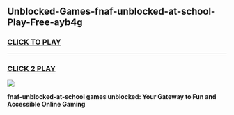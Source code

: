
## Unblocked-Games-fnaf-unblocked-at-school-Play-Free-ayb4g
<h3>
<a href="https://premium76.site?title=fnaf-unblocked-at-school&ref=19M">CLICK TO PLAY</a></h3>
<hr>

<h3>
<a href="https://premium76.site?title=fnaf-unblocked-at-school&ref=19M">CLICK 2 PLAY</a>
  
</h3>

<a href="https://premium76.site?title=fnaf-unblocked-at-school&ref=19M"><img src="https://clearcache.store/games.png"></a>


**fnaf-unblocked-at-school games unblocked: Your Gateway to Fun and Accessible Online Gaming**
